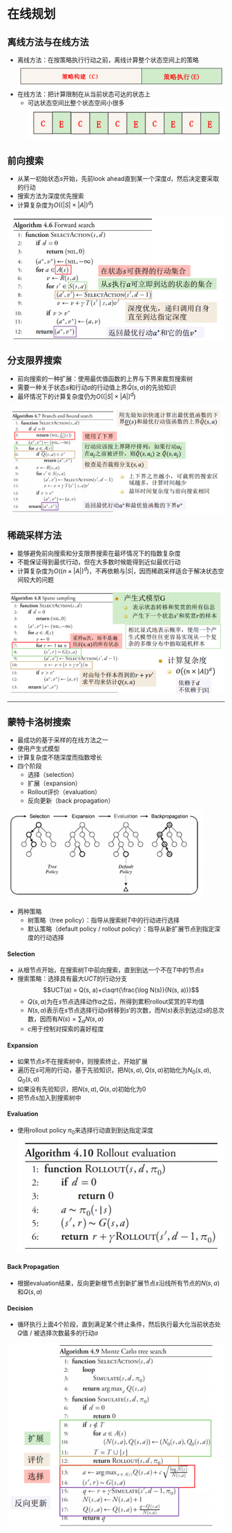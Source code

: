 # 在线规划
## 离线方法与在线方法
+ 离线方法：在按策略执行行动之前，离线计算整个状态空间上的策略  
  ![](img/2020-04-22-23-29-00.png)
+ 在线方法：把计算限制在从当前状态可达的状态上
  + 可达状态空间比整个状态空间小很多  
  ![](img/2020-04-22-23-29-55.png)

## 前向搜索
+ 从某一初始状态$s$开始，先前look ahead直到某一个深度$d$，然后决定要采取的行动
+ 搜索方法为深度优先搜索
+ 计算复杂度为$O((|S|\times|A|)^d)$

![](img/2020-04-22-23-38-10.png)

## 分支限界搜索
+ 前向搜索的一种扩展：使用最优值函数的上界与下界来裁剪搜索树  
+ 需要一种关于状态$s$和行动$a$的行动值上界$\bar Q(s, a)$的先验知识
+ 最坏情况下的计算复杂度仍为$O((|S|\times |A|)^d)$

![](img/2020-04-22-23-38-31.png)

## 稀疏采样方法
+ 能够避免前向搜索和分支限界搜索在最坏情况下的指数复杂度
+ 不能保证得到最优行动，但在大多数时候能得到近似最优行动
+ 计算复杂度为$O((n\times|A|)^d)$，不再依赖与$|S|$，因而稀疏采样适合于解决状态空间较大的问题

![](img/2020-04-22-23-46-26.png)

---

## 蒙特卡洛树搜索
+ 最成功的基于采样的在线方法之一
+ 使用产生式模型
+ 计算复杂度不随深度而指数增长
+ 四个阶段
  + 选择（selection）
  + 扩展（expansion）
  + Rollout评价（evaluation）
  + 反向更新（back propagation）

![](img/2020-04-23-11-04-42.png)

+ 两种策略
  + 树策略（tree policy）：指导从搜索树$T$中的行动进行选择
  + 默认策略（default policy / rollout policy）：指导从新扩展节点到指定深度的行动选择

#### Selection
+ 从根节点开始，在搜索树T中前向搜索，直到到达一个不在$T$中的节点$s$
+ 搜索策略：选择具有最大$UCT$的行动分支
  $$UCT(a) = Q(s, a)+c\sqrt{\frac{\log N(s)}{N(s, a)}}$$
  + $Q(s, a)$为在$s$节点选择动作$a$之后，所得到累积rollout奖赏的平均值
  + $N(s, a)$表示在$s$节点选择行动$a$转移到$s'$的次数，而$N(s)$表示到达过$s$的总次数，因而有$N(s)=\sum_a N(s, a)$
  + $c$用于控制对探索的喜好程度

#### Expansion
+ 如果节点$s$不在搜索树中，则搜索终止，开始扩展
+ 遍历在$s$可用的行动，基于先验知识，把$N(s, a), Q(s, a)$初始化为$N_0(s, a), Q_0(s, a)$
+ 如果没有先验知识，把$N(s, a), Q(s, a)$初始化为0
+ 把节点s加入到搜索树中

#### Evaluation
+ 使用rollout policy $\pi_0$来选择行动直到到达指定深度  
  ![](img/2020-04-23-11-25-05.png)

#### Back Propagation
+ 根据evaluation结果，反向更新根节点到新扩展节点$s$沿线所有节点的$N(s, a)$和$Q(s, a)$

#### Decision
+ 循环执行上面4个阶段，直到满足某个终止条件，然后执行最大化当前状态处$Q$值 / 被选择次数最多的行动$a$

![](img/2020-04-23-11-29-44.png)